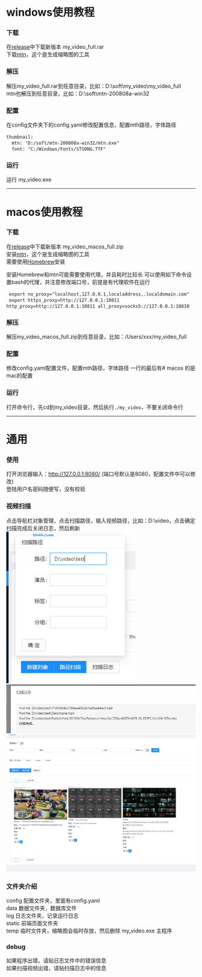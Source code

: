 # windows使用教程


### 下载

在[release](https://github.com/xi-mad/my_video/releases)中下载新版本 my_video_full.rar  
下载[mtn](https://moviethumbnail.sourceforge.net/)，这个是生成缩略图的工具

### 解压
解压my_video_full.rar到任意目录，比如：D:\soft\my_video\my_video_full  
mtn也解压到任意目录，比如：D:\soft\mtn-200808a-win32

### 配置
在config文件夹下的config.yaml修改配置信息，配置mth路径，字体路径
```
thumbnail:
  mtn: "D:/soft/mtn-200808a-win32/mtn.exe" 
  font: "C:/Windows/Fonts/STSONG.TTF"
```

### 运行
运行 my_video.exe  

----

# macos使用教程

### 下载

在[release](https://github.com/xi-mad/my_video/releases)中下载新版本 my_video_macos_full.zip  
安装[mtn](https://gitlab.com/movie_thumbnailer/mtn/-/wikis/home#macos)，这个是生成缩略图的工具  
需要使用[Homebrew](https://brew.sh/)安装

安装Homebrew和mtn可能需要使用代理，并且耗时比较长
可以使用如下命令设置bash的代理，并注意修改端口号，前提是有代理软件在运行
```
 export no_proxy="localhost,127.0.0.1,localaddress,.localdomain.com"
 export https_proxy=http://127.0.0.1:10811 http_proxy=http://127.0.0.1:10811 all_proxy=socks5://127.0.0.1:10810
```

### 解压
解压my_video_macos_full.zip到任意目录，比如：/Users/xxx/my_video_full

### 配置
修改config.yaml配置文件，配置mth路径，字体路径 一行的最后有# macos 的是mac的配置

### 运行
打开命令行，先cd到my_video目录，然后执行`./my_video`，不要关闭命令行

---

# 通用

### 使用
打开浏览器输入：http://127.0.0.1:8080/ (端口号默认是8080，配置文件中可以修改)  
登陆用户名密码随便写，没有校验

### 视频扫描
点击导航栏对象管理，点击扫描路径，输入视频路径，比如：D:\video，点击确定  
扫描完成后关闭日志，然后刷新  
![运行截图](/img/usage/1.png)
![运行截图](/img/usage/2.png)
![运行截图](/img/usage/3.png)

### 文件夹介绍
config          配置文件夹，里面有config.yaml  
data            数据文件夹，数据库文件  
log             日志文件夹，记录运行日志  
static          前端页面文件夹  
temp            临时文件夹，缩略图会临时存放，然后删除
my_video.exe    主程序

### debug
如果程序出错，请贴日志文件中的错误信息  
如果扫描视频出错，请贴扫描日志中的信息
